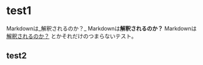 
# test1
Markdownは_解釈されるのか？_
Markdownは**解釈されるのか？**
Markdownは[解釈されるのか？](index.html)
とかそれだけのつまらないテスト。
## test2

